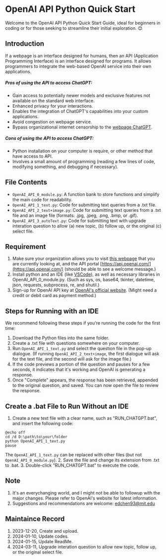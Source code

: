 # OpenAI API Python Quick Start

Welcome to the OpenAI API Python Quick Start Guide, ideal for beginners in coding or for those seeking to streamline their initial exploration. :blush:

## Introduction
If a webpage is an interface designed for humans, then an API (Application Programming Interface) is an interface designed for programs. It allows programmers to integrate the web-based OpenAI service into their own applications.
##### Pros of using the API to access ChatGPT:
- Gain access to potentially newer models and exclusive features not available on the standard web interface.
- Enhanced privacy for your interactions.
- Enables the integration of ChatGPT's capabilities into your custom applications.
- Avoid congestion on webpage service.
- Bypass organizational internet censorship to the [webpage ChatGPT](https://chat.openai.com/).
##### Cons of using the API to access ChatGPT:
- Python installation on your computer is require, or other method that have access to API.
- Involves a small amount of programming (reading a few lines of code, modifying something, and debugging if necessary).
&nbsp;

## File Contents
- `OpenAI_API_0_module.py`:
    A function bank to store functions and simplify the main code for readability.
- `OpenAI_API_1_text.py`:
    Code for submitting text queries from a .txt file.
- `OpenAI_API_2_text+image.py`:
    Code for submitting text queries from a .txt file and an image file (formats: .jpg, .jpeg, .png, .bmp, or .gif).
- `OpenAI_API_3_autoText.py`:
    Code for submitting text with upgrade interation question to allow (a) new topic, (b) follow up, or the original (c) select file.


## Requirement
1. Make sure your organization allows you to visit [this webpage](https://github.com/edchen1240/OpenAI-API-Python-Quick-Start) that you are currently looking at, and the API portal [https://api.openai.com/](https://api.openai.com/) (should be able to see a welcome message.)
2. Install python and an IDE (like [VSCode](https://code.visualstudio.com/docs/python/python-tutorial)), as well as necessary libraries in OpenAI_API_0_module\.py. (Such as sys, os, base64, tkinter, datetime, json, requests, subprocess, re, and shutil.)
3. Sign-up for OpenAI API key at [OpenAI's official website](https://openai.com/blog/openai-api). (Might need a credit or debit card as payment method.)


## Steps for Running with an IDE
We recommend following these steps if you're running the code for the first time:
1. Download the Python files into the same folder.
2. Create a .txt file with questions somewhere on your computer.
3. Run `OpenAI_API_1_text.py` and select the question file in the pop-up dialogue.
   (If running `OpenAI_API_2_text+image`, the first dialogue will ask for the text file, and the second will ask for the image file.)
4. If the code previews a portion of the question and pauses for a few seconds, it indicates that it's working and OpenAI is generating a response.
5. Once "Complete" appears, the response has been retrieved, appended to the original question, and saved. You can now open the file to review the response.

## Create a .bat File to Run Without an IDE
1. Create a new text file with a clear name, such as "RUN_CHATGPT.bat", and insert the following code:
```
@echo off
cd /d D:\path\to\your\folder
python OpenAI_API_1_text.py
pause
```
The `OpenAI_API_1_text.py` can be replaced with other files (but not `OpenAI_API_0_module.py`).
2. Save the file and change its extension from .txt to .bat.
3. Double-click "RUN_CHATGPT.bat" to execute the code.

## Note
1. It's an everychanging world, and I might not be able to followup with the major changes. Please refer to OpenAI's website for latest information.
2. Suggestions and recommendations are welcome: [edchen93\@mit.edu](mailto:edchen93@mit.edu)

## Maintaince Record
1. 2023-12-20, Create and upload.
2. 2024-01-10, Update codes.
3. 2024-01-15, Update ReadMe.
4. 2024-03-11, Upgrade interation question to allow new topic, follow up, or the original select file.
